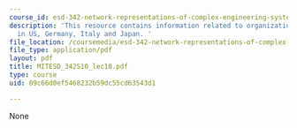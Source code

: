 ```yaml
---
course_id: esd-342-network-representations-of-complex-engineering-systems-spring-2010
description: 'This resource contains information related to organizational structures
  in US, Germany, Italy and Japan. '
file_location: /coursemedia/esd-342-network-representations-of-complex-engineering-systems-spring-2010/09c66d0ef5468232b59dc55cd63543d1_MITESD_342S10_lec18.pdf
file_type: application/pdf
layout: pdf
title: MITESD_342S10_lec18.pdf
type: course
uid: 09c66d0ef5468232b59dc55cd63543d1

---
```

None